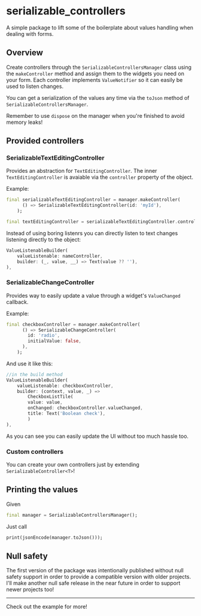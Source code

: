 # serializable_controllers

A simple package to lift some of the boilerplate about values handling when dealing with forms.

## Overview
Create controllers through the `SerializableControllersManager` class using the `makeController` method and assign them to the widgets you need on your form.
Each controller implements `ValueNotifier` so it can easily be used to listen changes.

You can get a serialization of the values any time via the `toJson` method of `SerializableControllersManager`.

Remember to use `dispose` on the manager when you're finished to avoid memory leaks!

## Provided controllers

### SerializableTextEditingController
Provides an abstraction for `TextEditingController`.
The inner `TextEditingController` is avaiable via the `controller` property of the object.

Example:
```dart
final serializableTextEditingController = manager.makeController(
      () => SerializableTextEditingController(id: 'myId'),
    );

final textEditingController = serializableTextEditingController.controller;
```

Instead of using boring listenrs you can directly listen to text changes listening directly to the object:

```dart
ValueListenableBuilder(
    valueListenable: nameController,
    builder: (_, value, __) => Text(value ?? ''),
),
```

### SerializableChangeController
Provides way to easily update a value through a widget's `ValueChanged` callback.

Example:

```dart
final checkboxController = manager.makeController(
      () => SerializableChangeController(
        id: 'radio',
        initialValue: false,
      ),
    );
```

And use it like this: 

```dart
//in the build method
ValueListenableBuilder(
    valueListenable: checkboxController,
    builder: (context, value, _) =>
        CheckboxListTile(
        value: value,
        onChanged: checkboxController.valueChanged,
        title: Text('Boolean check'),
        )
),
```

As you can see you can easily update the UI without too much hassle too.

### Custom controllers
You can create your own controllers just by extending `SerializableController<T>`!

## Printing the values

Given 
```dart
final manager = SerializableControllersManager();
```

Just call 
```dart
print(jsonEncode(manager.toJson()));
```

## Null safety
The first version of the package was intentionally published without null safety support in order to provide a compatible version with older projects.
I'll make another null safe release in the near future in order to support newer projects too!

<hr>
Check out the example for more!